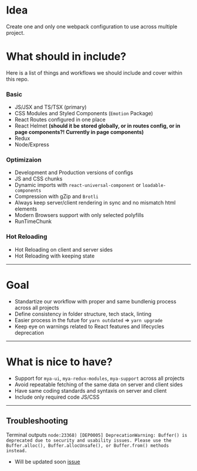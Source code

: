 # Idea
Create one and only one webpack configuration to use across multiple project.

# What should in include?
Here is a list of things and workflows we should include and cover within this repo.

### Basic
- JS/JSX and TS/TSX (primary)
- CSS Modules and Styled Components (`Emotion` Package)
- React Routes configured in one place
- React Helmet __(should it be stored globally, or in routes config, or in page components?! Currently in page components)__
- Redux
- Node/Express

### Optimizaion
- Development and Production versions of configs
- JS and CSS chunks
- Dynamic imports with `react-universal-component` or `loadable-components`
- Compression with gZip and `Brotli`
- Always keep server/client rendering in sync and no mismatch html elements
- Modern Browsers support with only selected polyfills
- RunTimeChunk

### Hot Reloading
- Hot Reloading on client and server sides
- Hot Reloading with keeping state

---

# Goal
- Standartize our workflow with proper and same bundlenig process across all projects
- Define consistency in folder structure, tech stack, linting
- Easier process in the futue for `yarn outdated` => `yarn upgrade`
- Keep eye on warnings related to React features and lifecycles deprecation

--- 

# What is nice to have?
- Support for `mya-ui`, `mya-redux-modules`, `mya-support` across all projects
- Avoid repeatable fetching of the same data on server and client sides
- Have same coding standards and syntaxis on server and client
- Include only required code JS/CSS

---

## Troubleshooting
Terminal outputs `node:23368) [DEP0005] DeprecationWarning: Buffer() is deprecated due to security and usability issues. Please use the Buffer.alloc(), Buffer.allocUnsafe(), or Buffer.from() methods instead.`
  - Will be updated soon [issue](https://github.com/yarnpkg/yarn/issues/5477)